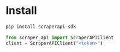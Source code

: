# Install
```bash
pip install scraperapi-sdk
```

```python
from scraper_api import ScraperAPIClient
client = ScraperAPIClient("<token>")
```